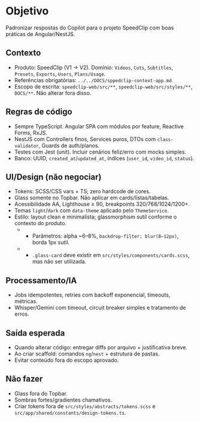 # Objetivo
Padronizar respostas do Copilot para o projeto SpeedClip com boas práticas de Angular/NestJS.

## Contexto
- Produto: SpeedClip (V1 → V2). Domínio: `Videos`, `Cuts`, `Subtitles`, `Presets`, `Exports`, `Users`, `Plans/Usage`.
- Referências obrigatórias: `../../DOCS/sppedclip-context-app.md`.
- Escopo de escrita: `speedclip-web/src/**`, `speedclip-web/src/styles/**`, `DOCS/**`. Não alterar fora disso.

## Regras de código
- Sempre TypeScript. Angular SPA com módulos por feature, Reactive Forms, RxJS.
- NestJS com Controllers finos, Services puros, DTOs com `class-validator`, Guards de auth/planos.
- Testes com Jest (unit). Incluir cenários feliz/erro com mocks simples.
- Banco: UUID, `created_at`/`updated_at`, índices (`user_id`, `video_id`, `status`).

## UI/Design (não negociar)
- Tokens: SCSS/CSS vars + TS; zero hardcode de cores.
- Glass somente no Topbar. Não aplicar em cards/listas/tabelas.
- Acessibilidade AA, Lighthouse ≥ 90, breakpoints 320/768/1024/1200\+.
- Temas `light`/`dark` com `data-theme` aplicado pelo `ThemeService`.
- Estilo: layout clean e minimalista; glassmorphism sutil conforme o contexto do produto.
    +  - Parâmetros: alpha ~6–8\%, `backdrop-filter: blur(8–12px)`, borda 1px sutil.
    +  - `.glass-card` deve existir em `src/styles/components/cards.scss`, mas não ser utilizada.

## Processamento/IA
- Jobs idempotentes, retries com backoff exponencial, timeouts, métricas.
- Whisper/Gemini com timeout, circuit breaker simples e tratamento de erros.

## Saída esperada
- Quando alterar código: entregar diffs por arquivo + justificativa breve.
- Ao criar scaffold: comandos `ng`/`nest` + estrutura de pastas.
- Evitar conteúdo fora do escopo aprovado.

## Não fazer
- Glass fora do Topbar.
- Sombras fortes/gradientes chamativos.
- Criar tokens fora de `src/styles/abstracts/tokens.scss` e `src/app/shared/constants/design-tokens.ts`.
